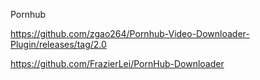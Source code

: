 Pornhub

https://github.com/zgao264/Pornhub-Video-Downloader-Plugin/releases/tag/2.0

https://github.com/FrazierLei/PornHub-Downloader